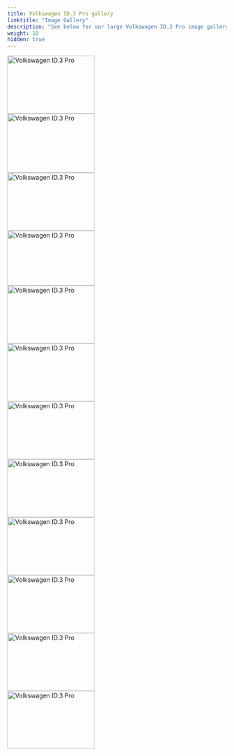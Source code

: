 ```yaml
---
title: Volkswagen ID.3 Pro gallery
linktitle: "Image Gallery"
description: "See below for our large Volkswagen ID.3 Pro image gallery. Click pictures for high-resolution versions."
weight: 10
hidden: true
---
```

<!-- markdownlint-disable MD033 -->
<div class="pswp-gallery pswp-grid-container" id ="my-gallery">
<div class="pswp-grid-item">
<a href="https://media.evkx.net/multimedia/models/volkswagen/id.3/id.3_pro/exterior_1.jpg"
data-pswp-src="https://media.evkx.net/multimedia/models/volkswagen/id.3/id.3_pro/exterior_1.jpg"
data-pswp-width="3000"
data-pswp-height="2000" 
target="_blank">
<img src="https://media.evkx.net/multimedia/models/volkswagen/id.3/id.3_pro/exterior_1_xst.jpg" alt="Volkswagen ID.3 Pro" width="200px" height="133px" />
</a>
</div>
<div class="pswp-grid-item">
<a href="https://media.evkx.net/multimedia/models/volkswagen/id.3/id.3_pro/exterior_2.jpg"
data-pswp-src="https://media.evkx.net/multimedia/models/volkswagen/id.3/id.3_pro/exterior_2.jpg"
data-pswp-width="3000"
data-pswp-height="2045" 
target="_blank">
<img src="https://media.evkx.net/multimedia/models/volkswagen/id.3/id.3_pro/exterior_2_xst.jpg" alt="Volkswagen ID.3 Pro" width="200px" height="136px" />
</a>
</div>
<div class="pswp-grid-item">
<a href="https://media.evkx.net/multimedia/models/volkswagen/id.3/id.3_pro/frontseats_1.jpg"
data-pswp-src="https://media.evkx.net/multimedia/models/volkswagen/id.3/id.3_pro/frontseats_1.jpg"
data-pswp-width="3000"
data-pswp-height="2000" 
target="_blank">
<img src="https://media.evkx.net/multimedia/models/volkswagen/id.3/id.3_pro/frontseats_1_xst.jpg" alt="Volkswagen ID.3 Pro" width="200px" height="133px" />
</a>
</div>
<div class="pswp-grid-item">
<a href="https://media.evkx.net/multimedia/models/volkswagen/id.3/id.3_pro/headlights_1.jpg"
data-pswp-src="https://media.evkx.net/multimedia/models/volkswagen/id.3/id.3_pro/headlights_1.jpg"
data-pswp-width="3000"
data-pswp-height="1894" 
target="_blank">
<img src="https://media.evkx.net/multimedia/models/volkswagen/id.3/id.3_pro/headlights_1_xst.jpg" alt="Volkswagen ID.3 Pro" width="200px" height="126px" />
</a>
</div>
<div class="pswp-grid-item">
<a href="https://media.evkx.net/multimedia/models/volkswagen/id.3/id.3_pro/hood_1.jpg"
data-pswp-src="https://media.evkx.net/multimedia/models/volkswagen/id.3/id.3_pro/hood_1.jpg"
data-pswp-width="3000"
data-pswp-height="2000" 
target="_blank">
<img src="https://media.evkx.net/multimedia/models/volkswagen/id.3/id.3_pro/hood_1_xst.jpg" alt="Volkswagen ID.3 Pro" width="200px" height="133px" />
</a>
</div>
<div class="pswp-grid-item">
<a href="https://media.evkx.net/multimedia/models/volkswagen/id.3/id.3_pro/interior_1.jpg"
data-pswp-src="https://media.evkx.net/multimedia/models/volkswagen/id.3/id.3_pro/interior_1.jpg"
data-pswp-width="3000"
data-pswp-height="2000" 
target="_blank">
<img src="https://media.evkx.net/multimedia/models/volkswagen/id.3/id.3_pro/interior_1_xst.jpg" alt="Volkswagen ID.3 Pro" width="200px" height="133px" />
</a>
</div>
<div class="pswp-grid-item">
<a href="https://media.evkx.net/multimedia/models/volkswagen/id.3/id.3_pro/main_1.jpg"
data-pswp-src="https://media.evkx.net/multimedia/models/volkswagen/id.3/id.3_pro/main_1.jpg"
data-pswp-width="3000"
data-pswp-height="1998" 
target="_blank">
<img src="https://media.evkx.net/multimedia/models/volkswagen/id.3/id.3_pro/main_1_xst.jpg" alt="Volkswagen ID.3 Pro" width="200px" height="133px" />
</a>
</div>
<div class="pswp-grid-item">
<a href="https://media.evkx.net/multimedia/models/volkswagen/id.3/id.3_pro/screens_1.jpg"
data-pswp-src="https://media.evkx.net/multimedia/models/volkswagen/id.3/id.3_pro/screens_1.jpg"
data-pswp-width="3000"
data-pswp-height="2000" 
target="_blank">
<img src="https://media.evkx.net/multimedia/models/volkswagen/id.3/id.3_pro/screens_1_xst.jpg" alt="Volkswagen ID.3 Pro" width="200px" height="133px" />
</a>
</div>
<div class="pswp-grid-item">
<a href="https://media.evkx.net/multimedia/models/volkswagen/id.3/id.3_pro/secondrowseats_1.jpg"
data-pswp-src="https://media.evkx.net/multimedia/models/volkswagen/id.3/id.3_pro/secondrowseats_1.jpg"
data-pswp-width="3000"
data-pswp-height="2000" 
target="_blank">
<img src="https://media.evkx.net/multimedia/models/volkswagen/id.3/id.3_pro/secondrowseats_1_xst.jpg" alt="Volkswagen ID.3 Pro" width="200px" height="133px" />
</a>
</div>
<div class="pswp-grid-item">
<a href="https://media.evkx.net/multimedia/models/volkswagen/id.3/id.3_pro/trunk_1.jpg"
data-pswp-src="https://media.evkx.net/multimedia/models/volkswagen/id.3/id.3_pro/trunk_1.jpg"
data-pswp-width="3000"
data-pswp-height="2000" 
target="_blank">
<img src="https://media.evkx.net/multimedia/models/volkswagen/id.3/id.3_pro/trunk_1_xst.jpg" alt="Volkswagen ID.3 Pro" width="200px" height="133px" />
</a>
</div>
<div class="pswp-grid-item">
<a href="https://media.evkx.net/multimedia/models/volkswagen/id.3/id.3_pro/trunk_2.jpg"
data-pswp-src="https://media.evkx.net/multimedia/models/volkswagen/id.3/id.3_pro/trunk_2.jpg"
data-pswp-width="3000"
data-pswp-height="2000" 
target="_blank">
<img src="https://media.evkx.net/multimedia/models/volkswagen/id.3/id.3_pro/trunk_2_xst.jpg" alt="Volkswagen ID.3 Pro" width="200px" height="133px" />
</a>
</div>
<div class="pswp-grid-item">
<a href="https://media.evkx.net/multimedia/models/volkswagen/id.3/id.3_pro/trunk_3.jpg"
data-pswp-src="https://media.evkx.net/multimedia/models/volkswagen/id.3/id.3_pro/trunk_3.jpg"
data-pswp-width="3000"
data-pswp-height="2000" 
target="_blank">
<img src="https://media.evkx.net/multimedia/models/volkswagen/id.3/id.3_pro/trunk_3_xst.jpg" alt="Volkswagen ID.3 Pro" width="200px" height="133px" />
</a>
</div>
</div>
<script type="module">
  import PhotoSwipeLightbox from '/js/photoswipe-lightbox.esm.js';
    const lightbox = new PhotoSwipeLightbox({
       gallery: '#my-gallery',
        children: 'a',
        pswpModule: () => import('/js/photoswipe.esm.js')
    });
lightbox.init();
</script>
